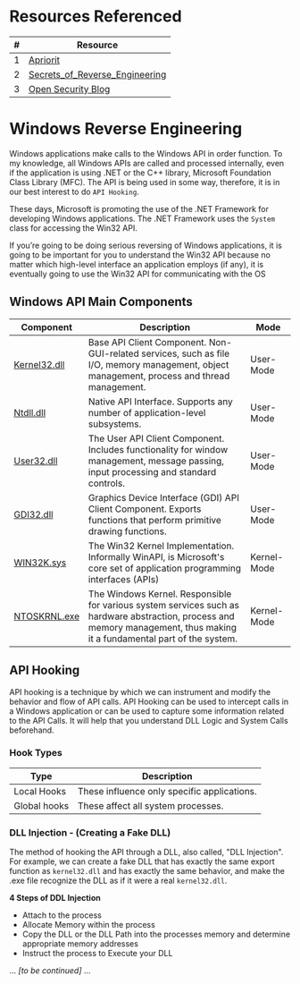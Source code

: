 # Resources Referenced
| # | Resource |
| --- | --- |
| 1 | [Apriorit](https://www.apriorit.com/dev-blog/160-apihooks) |
| 2 | [Secrets_of_Reverse_Engineering](https://www.foo.be/cours/dess-20122013/b/Eldad_Eilam-Reversing__Secrets_of_Reverse_Engineering-Wiley(2005).pdf) |
| 3 | [Open Security Blog](http://blog.opensecurityresearch.com/2013/01/windows-dll-injection-basics.html) |

# Windows Reverse Engineering
Windows applications make calls to the Windows API in order function.  To my knowledge, all Windows APIs are called and processed internally, even if the application is using .NET or the C++ library, Microsoft Foundation Class Library (MFC).  The API is being used in some way, therefore, it is in our best interest to do `API Hooking`.  

These days, Microsoft is promoting the use of the .NET Framework for developing Windows applications. The .NET Framework uses the `System` class for accessing the Win32 API.

If you’re going to be doing serious reversing of Windows applications, it is going to be important for you to understand the Win32 API because no matter which high-level interface an application employs (if any), it is eventually going to use the Win32 API for communicating with the OS

## Windows API Main Components
| Component | Description | Mode |
| --- | --- | --- |
| [Kernel32.dll](https://en.wikipedia.org/wiki/Microsoft_Windows_library_files#KERNEL32.DLL) | Base API Client Component. Non-GUI-related services, such as file I/O, memory management, object management, process and thread management. | User-Mode |
| [Ntdll.dll](https://en.wikipedia.org/wiki/Microsoft_Windows_library_files#NTDLL.DLL) | Native API Interface. Supports any number of application-level subsystems. | User-Mode |
| [User32.dll](https://en.wikipedia.org/wiki/Microsoft_Windows_library_files#USER32.DLL) | The User API Client Component. Includes functionality for window management, message passing, input processing and standard controls. | User-Mode |
| [GDI32.dll](https://en.wikipedia.org/wiki/Microsoft_Windows_library_files#GDI32.DLL) | Graphics Device Interface (GDI) API Client Component. Exports functions that perform primitive drawing functions. | User-Mode |
| [WIN32K.sys](https://en.wikipedia.org/wiki/Windows_API) | The Win32 Kernel Implementation.  Informally WinAPI, is Microsoft's core set of application programming interfaces (APIs) | Kernel-Mode |
| [NTOSKRNL.exe](https://en.wikipedia.org/wiki/Ntoskrnl.exe) | The Windows Kernel. Responsible for various system services such as hardware abstraction, process and memory management, thus making it a fundamental part of the system. | Kernel-Mode |


## API Hooking
API hooking is a technique by which we can instrument and modify the behavior and flow of API calls. API Hooking can be used to intercept calls in a Windows application or can be used to capture some information related to the API Calls.  It will help that you understand DLL Logic and System Calls beforehand.

### Hook Types
| Type | Description |
| --- | --- |
| Local Hooks | These influence only specific applications. |
| Global hooks | These affect all system processes. |

### DLL Injection - (Creating a Fake DLL)
The method of hooking the API through a DLL, also called, "DLL Injection".  For example, we can create a fake DLL that has exactly the same export function as `kernel32.dll` and has exactly the same behavior, and make the .exe file recognize the DLL as if it were a real `kernel32.dll`.

**4 Steps of DDL Injection**
  - Attach to the process
  - Allocate Memory within the process
  - Copy the DLL or the DLL Path into the processes memory and determine appropriate memory addresses
  - Instruct the process to Execute your DLL


... *[to be continued]* ...
